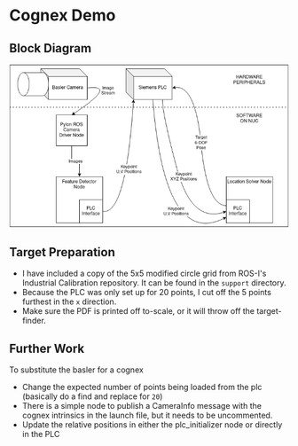 # Cognex Demo

## Block Diagram
![Block Diagram](block_diagram.png)

## Target Preparation
- I have included a copy of the 5x5 modified circle grid from ROS-I's Industrial Calibration repository. It can be found in the `support` directory.
- Because the PLC was only set up for 20 points, I cut off the 5 points furthest in the `x` direction.
- Make sure the PDF is printed off to-scale, or it will throw off the target-finder.

## Further Work
To substitute the basler for a cognex
- Change the expected number of points being loaded from the plc (basically do a find and replace for `20`)
- There is a simple node to publish a CameraInfo message with the cognex intrinsics in the launch file, but it needs to be uncommented.
- Update the relative positions in either the plc_initializer node or directly in the PLC
